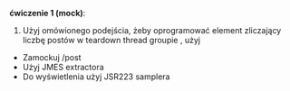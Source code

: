 **ćwiczenie 1 (mock)**:

1. Użyj omówionego podejścia, żeby oprogramować element zliczający liczbę postów w teardown thread groupie , użyj
- Zamockuj /post
- Użyj JMES extractora
- Do wyświetlenia użyj JSR223 samplera


